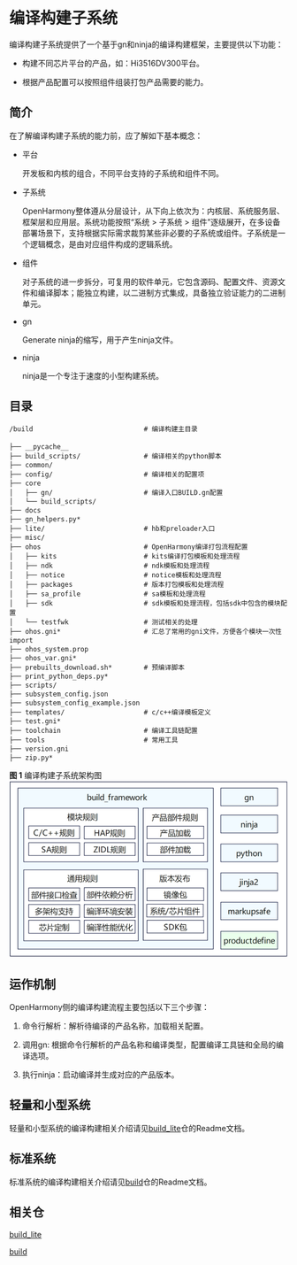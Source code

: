 # 编译构建子系统<a name="ZH-CN_TOPIC_0000001162500073"></a>

编译构建子系统提供了一个基于gn和ninja的编译构建框架，主要提供以下功能：

-   构建不同芯片平台的产品，如：Hi3516DV300平台。

-   根据产品配置可以按照组件组装打包产品需要的能力。

## 简介<a name="section175012297491"></a>

在了解编译构建子系统的能力前，应了解如下基本概念：

-   平台

    开发板和内核的组合，不同平台支持的子系统和组件不同。

-   子系统

    OpenHarmony整体遵从分层设计，从下向上依次为：内核层、系统服务层、框架层和应用层。系统功能按照“系统 \> 子系统 \> 组件”逐级展开，在多设备部署场景下，支持根据实际需求裁剪某些非必要的子系统或组件。子系统是一个逻辑概念，是由对应组件构成的逻辑系统。

-   组件

    对子系统的进一步拆分，可复用的软件单元，它包含源码、配置文件、资源文件和编译脚本；能独立构建，以二进制方式集成，具备独立验证能力的二进制单元。

-   gn

    Generate ninja的缩写，用于产生ninja文件。

-   ninja

    ninja是一个专注于速度的小型构建系统。


## 目录

```text
/build                            # 编译构建主目录

├── __pycache__                   
├── build_scripts/                # 编译相关的python脚本
├── common/                       
├── config/                       # 编译相关的配置项
├── core
│   ├── gn/                       # 编译入口BUILD.gn配置
│   └── build_scripts/            
├── docs                          
├── gn_helpers.py*                
├── lite/                         # hb和preloader入口                      
├── misc/                         
├── ohos                          # OpenHarmony编译打包流程配置
│   ├── kits                      # kits编译打包模板和处理流程
│   ├── ndk                       # ndk模板和处理流程
│   ├── notice                    # notice模板和处理流程
│   ├── packages                  # 版本打包模板和处理流程
│   ├── sa_profile                # sa模板和处理流程
│   ├── sdk                       # sdk模板和处理流程，包括sdk中包含的模块配置
│   └── testfwk                   # 测试相关的处理
├── ohos.gni*                     # 汇总了常用的gni文件，方便各个模块一次性import
├── ohos_system.prop              
├── ohos_var.gni*                 
├── prebuilts_download.sh*        # 预编译脚本
├── print_python_deps.py*         
├── scripts/                      
├── subsystem_config.json         
├── subsystem_config_example.json 
├── templates/                    # c/c++编译模板定义
├── test.gni*                     
├── toolchain                     # 编译工具链配置
├── tools                         # 常用工具
├── version.gni                   
├── zip.py*                       
```

  
**图 1**  编译构建子系统架构图<a name="fig16488143010409"></a>  
![](figures/build_framework_ZN.png.PNG "编译构建子系统架构图")


## 运作机制<a name="section193961322175011"></a>

OpenHarmony侧的编译构建流程主要包括以下三个步骤：

1. 命令行解析：解析待编译的产品名称，加载相关配置。

2. 调用gn: 根据命令行解析的产品名称和编译类型，配置编译工具链和全局的编译选项。

3. 执行ninja：启动编译并生成对应的产品版本。

## 轻量和小型系统<a name="section119041639115811"></a>

轻量和小型系统的编译构建相关介绍请见[build\_lite](https://gitee.com/openharmony/build_lite)仓的Readme文档。

## 标准系统<a name="section8750514195912"></a>

标准系统的编译构建相关介绍请见[build](https://gitee.com/openharmony/build)仓的Readme文档。

## 相关仓<a name="section44651652878"></a>

[build\_lite](https://gitee.com/openharmony/build_lite/blob/master/README_zh.md)

[build](https://gitee.com/openharmony/build/blob/master/README_zh.md)

